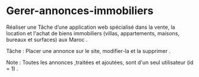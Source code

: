 # Gerer-annonces-immobiliers


Réaliser une Tâche d’une application web spécialisé dans la vente, la location et l'achat de biens immobiliers (villas, appartements, maisons, bureaux et surfaces) aux Maroc .

Tâche : Placer une annonce sur le site, modifier-la et la supprimer .

Note : Toutes les annonces ,traitées et ajoutées, sont d'un seul utilisateur (id = 1) . 
